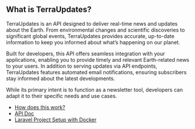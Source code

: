 ## What is TerraUpdates?
TerraUpdates is an API designed to deliver real-time news and updates about the Earth. From environmental changes and scientific discoveries to significant global events, TerraUpdates provides accurate, up-to-date information to keep you informed about what’s happening on our planet.

Built for developers, this API offers seamless integration with your applications, enabling you to provide timely and relevant Earth-related news to your users. In addition to serving updates via API endpoints, TerraUpdates features automated email notifications, ensuring subscribers stay informed about the latest developments.

While its primary intent is to function as a  newsletter tool, developers can adapt it to their specific needs and use cases.

- [How does this work?](https://github.com/FabioAugustoRodrigues/terra-updates-api/blob/main/docs/how_does_this_project_work.md)
- [API Doc](https://github.com/FabioAugustoRodrigues/terra-updates-api/blob/main/docs/api.md)
- [Laravel Project Setup with Docker](https://github.com/FabioAugustoRodrigues/terra-updates-api/blob/main/docs/laravel_project_setup_with_docker.md)
